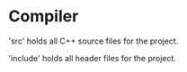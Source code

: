 # Compiler

'src' holds all C++ source files for the project.

'include' holds all header files for the project.

